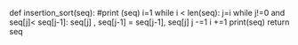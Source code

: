 def insertion_sort(seq):
    #print (seq)
    i=1
    while i < len(seq):
        j=i
        while j!=0 and seq[j]< seq[j-1]:
                seq[j] , seq[j-1] = seq[j-1], seq[j]
                j -=1
        i +=1
    print(seq)
    return seq
